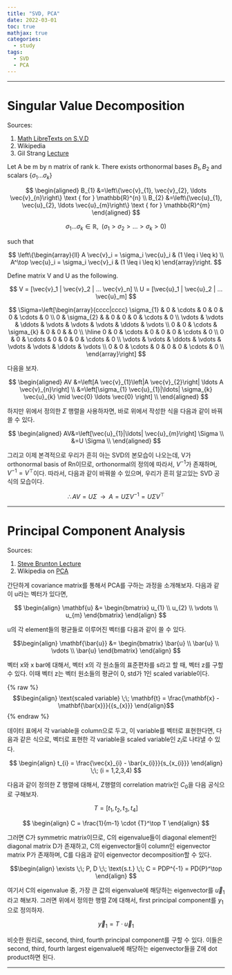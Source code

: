 ```yaml
---
title: "SVD, PCA"
date: 2022-03-01
toc: true
mathjax: true
categories:
  - study
tags:
  - SVD
  - PCA
---
```




---

# Singular Value Decomposition


Sources: 

1. [Math LibreTexts on S.V.D](https://math.libretexts.org/Bookshelves/Linear_Algebra/Book%3A_Matrix_Analysis_(Cox)/11%3A_Singular_Value_Decomposition/11.01%3A_The_Singular_Value_Decomposition)
2. Wikipedia
3. Gil Strang [Lecture](https://www.youtube.com/watch?v=rYz83XPxiZo)

Let A be m by n matrix of rank k. There exists orthonormal bases $B_{1}, B_{2}$ and scalars $\{\sigma_1 ... \sigma_k\}$

$$
\begin{aligned}
B_{1} &=\left\{\vec{v}_{1}, \vec{v}_{2}, \ldots \vec{v}_{n}\right\} \text { for } \mathbb{R}^{n} \\
B_{2} &=\left\{\vec{u}_{1}, \vec{u}_{2}, \ldots \vec{u}_{m}\right\} \text { for } \mathbb{R}^{m} 
\end{aligned}
$$

$$\sigma_1 \dots \sigma_k \in \mathbb{R}, \;\; (\sigma_1 > \sigma_2 > \dots > \sigma_k > 0)  $$

such that 

$$
\left\{\begin{array}{ll} A \vec{v}_i = \sigma_i \vec{u}_i & (1 \leq i \leq k) \\ A^\top \vec{u}_i = \sigma_i \vec{v}_i  & (1 \leq i \leq k) \end{array}\right.
$$

Define matrix V and U as the following. 

$$
V = [\vec{v}_1 | \vec{v}_2 | ... \vec{v}_n] \\
U = [\vec{u}_1 | \vec{u}_2 | ... \vec{u}_m]
$$ 

$$$$

$$
\Sigma=\left[\begin{array}{cccc|cccc}
\sigma_{1} & 0 & \cdots & 0 & 0 & 0 & \cdots & 0 \\
0 & \sigma_{2} & & 0 & 0 & 0 & \cdots & 0 \\
\vdots & \vdots & \ddots & \vdots & \vdots & \vdots & \ddots & \vdots \\
0 & 0 & \cdots & \sigma_{k} & 0 & 0 &  & 0 \\
\hline 0 & 0 & \cdots & 0 & 0 & 0 & \cdots & 0 \\
0 & 0 & \cdots & 0 & 0 & 0 & \cdots & 0 \\
\vdots & \vdots & \ddots & \vdots & \vdots & \vdots & \ddots & \vdots \\
0 & 0 & \cdots & 0 & 0 & 0 & \cdots & 0 \\ 
\end{array}\right]
$$


다음을 보자. 

$$
\begin{aligned}
AV &=\left[A \vec{v}_{1}\left|A \vec{v}_{2}\right| \ldots A \vec{v}_{n}\right] \\
&=\left[\sigma_{1} \vec{u}_{1}|\ldots| \sigma_{k} \vec{u}_{k} \mid \vec{0} \ldots \vec{0} \right] \\
\end{aligned}
$$

하지만 위에서 정의한 $\Sigma$ 행렬을 사용하자면, 바로 위에서 작성한 식을 다음과 같이 바꿔쓸 수 있다. 

$$
\begin{aligned}
AV&=\left[\vec{u}_{1}|\ldots| \vec{u}_{m}\right] \Sigma \\
&=U \Sigma \\
\end{aligned}
$$

그리고 이제 본격적으로 우리가 흔히 아는 SVD의 본모습이 나오는데, V가 orthonormal basis of Rn이므로, orthonormal의 정의에 따라서, $V^{-1}$가 존재하며, $V^{-1} = V^\top$이다. 따라서, 다음과 같이 바꿔쓸 수 있으며, 우리가 흔히 알고있는 SVD 공식의 모습이다. 

$$
\therefore A V=U \Sigma \;\; \longrightarrow \;\; A=U \Sigma V^{-1}=U \Sigma V^{\top}
$$



---

# Principal Component Analysis

Sources:

1. [Steve Brunton Lecture](https://www.youtube.com/watch?v=fkf4IBRSeEc)
2. Wikipedia on [PCA](https://en.wikipedia.org/wiki/Principal_component_analysis#Computing_PCA_using_the_covariance_method)

간단하게 covariance matrix를 통해서 PCA를 구하는 과정을 소개해보자. 다음과 같이 u라는 벡터가 있다면, 

$$ \begin{align} \mathbf{u} &= \begin{bmatrix} u_{1} \\ u_{2} \\ \vdots \\ u_{m} \end{bmatrix} \end{align} $$

u의 각 element들의 평균들로 이루어진 벡터를 다음과 같이 쓸 수 있다. 

$$\begin{align} \mathbf{\bar{u}} &= \begin{bmatrix} \bar{u} \\ \bar{u} \\ \vdots \\ \bar{u} \end{bmatrix} \end{align}
$$

벡터 x와 x bar에 대해서, 벡터 x의 각 원소들의 표준편차를 s라고 할 때, 벡터 z를 구할 수 있다. 이때 벡터 z는 벡터 원소들의 평균이 0, std가 1인 scaled variable이다.  

{% raw %}
$$\begin{align} \text{scaled variable} \;\; \mathbf{t} = \frac{\mathbf{x} - \mathbf{\bar{x}}}{{s_{x}}} \end{align}$$
{% endraw %}

데이터 표에서 각 variable을 column으로 두고, 이 variable를 벡터로 표현한다면, 다음과 같은 식으로, 벡터로 표현한 각 variable을 scaled variable인 $z_{i}$로 나타낼 수 있다. 

$$ \begin{align} t_{i} = \frac{\vec{x}_{i} - \bar{x_{i}}}{s_{x_{i}}} \end{align} \;\; (i = 1,2,3,4) $$

다음과 같이 정의한 Z 행렬에 대해서, Z행렬의 correlation matrix인 $C_{0}$을 다음 공식으로 구해보자. 

$$T = [t_{1}, t_{2}, t_{3}, t_{4}]$$

$$ \begin{align} C = \frac{1}{m-1} \cdot {T}^\top T \end{align}
$$

그러면 C가 symmetric matrix이므로, C의 eigenvalue들이 diagonal element인 diagonal matrix D가 존재하고, C의 eigenvector들이 column인 eigenvector matrix P가 존재하며, C를 다음과 같이 eigenvector decomposition할 수 있다. 

$$\begin{align} \exists \;\; P, D \;\; \text{s.t.} \;\; C = PDP^{-1} = PD{P}^\top \end{align} $$

여기서 C의 eigenvalue 중, 가장 큰 값의 eigenvalue에 해당하는 eigenvector를 $\vec{u}_{1}$라고 해보자. 그러면 위에서 정의한 행렬 Z에 대해서, first principal component를 $y_1$으로 정의하자. 

$$  \vec{y}_{1} = T \cdot \vec{u}_{1}   $$

비슷한 원리로, second, third, fourth principal component를 구할 수 있다. 이들은 second, third, fourth largest eigenvalue에 해당하는 eigenvector들을 Z에 dot product하면 된다. 



---


